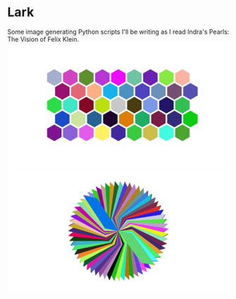 # Lark
Some image generating Python scripts I'll be writing as I read Indra's Pearls: The Vision of Felix Klein.
![alt text](https://github.com/Christopher-Gardner/Lark/blob/master/hexagonal_grid.png "Hexagonal Grid")
![alt text](https://github.com/Christopher-Gardner/Lark/blob/master/project_1_4.png "Irrational Rotations")
